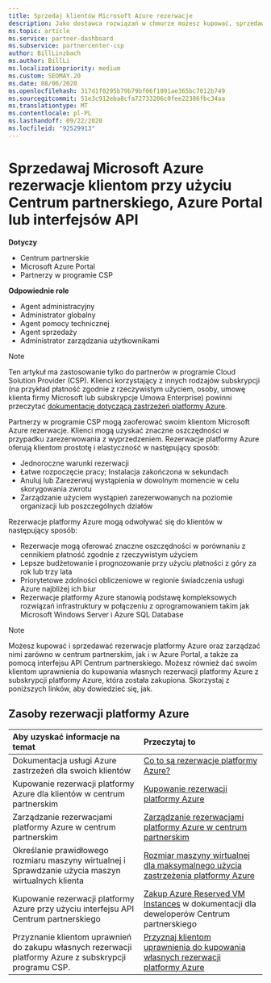 ```yaml
---
title: Sprzedaj klientów Microsoft Azure rezerwacje
description: Jako dostawca rozwiązań w chmurze możesz kupować, sprzedawać i zarządzać rezerwacjami platformy Azure dla klientów. Użyj Centrum partnerskiego, Azure Portal lub interfejsu API Centrum partnerskiego.
ms.topic: article
ms.service: partner-dashboard
ms.subservice: partnercenter-csp
author: BillLinzbach
ms.author: BillLi
ms.localizationpriority: medium
ms.custom: SEOMAY.20
ms.date: 08/06/2020
ms.openlocfilehash: 317d1f0295b79b79bf06f1091ae365bc7012b749
ms.sourcegitcommit: 51e3c912eba8cfa72733206c0fee22386fbc34aa
ms.translationtype: MT
ms.contentlocale: pl-PL
ms.lasthandoff: 09/22/2020
ms.locfileid: "92529913"
---
```

# <a name="sell-microsoft-azure-reservations-to-customers-using-partner-center-the-azure-portal-or-apis"></a>Sprzedawaj Microsoft Azure rezerwacje klientom przy użyciu Centrum partnerskiego, Azure Portal lub interfejsów API

**Dotyczy**

- Centrum partnerskie
- Microsoft Azure Portal
- Partnerzy w programie CSP

**Odpowiednie role**

- Agent administracyjny
- Administrator globalny
- Agent pomocy technicznej
- Agent sprzedaży
- Administrator zarządzania użytkownikami

> [!NOTE]
> Ten artykuł ma zastosowanie tylko do partnerów w programie Cloud Solution Provider (CSP). Klienci korzystający z innych rodzajów subskrypcji (na przykład płatność zgodnie z rzeczywistym użyciem, osoby, umowę klienta firmy Microsoft lub subskrypcje Umowa Enterprise) powinni przeczytać [dokumentację dotyczącą zastrzeżeń platformy Azure](/azure/cost-management-billing/reservations).

Partnerzy w programie CSP mogą zaoferować swoim klientom Microsoft Azure rezerwacje. Klienci mogą uzyskać znaczne oszczędności w przypadku zarezerwowania z wyprzedzeniem. Rezerwacje platformy Azure oferują klientom prostotę i elastyczność w następujący sposób:

- Jednoroczne warunki rezerwacji
- Łatwe rozpoczęcie pracy; Instalacja zakończona w sekundach
- Anuluj lub Zarezerwuj wystąpienia w dowolnym momencie w celu skorygowania zwrotu
- Zarządzanie użyciem wystąpień zarezerwowanych na poziomie organizacji lub poszczególnych działów

Rezerwacje platformy Azure mogą odwoływać się do klientów w następujący sposób:

- Rezerwacje mogą oferować znaczne oszczędności w porównaniu z cennikiem płatność zgodnie z rzeczywistym użyciem
- Lepsze budżetowanie i prognozowanie przy użyciu płatności z góry za rok lub trzy lata
- Priorytetowe zdolności obliczeniowe w regionie świadczenia usługi Azure najbliżej ich biur
- Rezerwacje platformy Azure stanowią podstawę kompleksowych rozwiązań infrastruktury w połączeniu z oprogramowaniem takim jak Microsoft Windows Server i Azure SQL Database

>[!NOTE]
> Możesz kupować i sprzedawać rezerwacje platformy Azure oraz zarządzać nimi zarówno w centrum partnerskim, jak i w Azure Portal, a także za pomocą interfejsu API Centrum partnerskiego. Możesz również dać swoim klientom uprawnienia do kupowania własnych rezerwacji platformy Azure z subskrypcji platformy Azure, która została zakupiona. Skorzystaj z poniższych linków, aby dowiedzieć się, jak.

## <a name="azure-reservations-resources"></a>Zasoby rezerwacji platformy Azure

|**Aby uzyskać informacje na temat**   |**Przeczytaj to**    |
|:-----------------------------|:-----------------|
| Dokumentacja usługi Azure zastrzeżeń dla swoich klientów | [Co to są rezerwacje platformy Azure?](/azure/billing/billing-save-compute-costs-reservations)
|Kupowanie rezerwacji platformy Azure dla klientów w centrum partnerskim   |[Kupowanie rezerwacji platformy Azure](azure-reservations-buying.md)
|Zarządzanie rezerwacjami platformy Azure w centrum partnerskim | [Zarządzanie rezerwacjami platformy Azure w centrum partnerskim](azure-reservations-manage.md)
|Określanie prawidłowego rozmiaru maszyny wirtualnej i Sprawdzanie użycia maszyn wirtualnych klienta   |[Rozmiar maszyny wirtualnej dla maksymalnego użycia zastrzeżenia platformy Azure](azure-usage.md)   |
|Kupowanie rezerwacji platformy Azure przy użyciu interfejsu API Centrum partnerskiego | [Zakup Azure Reserved VM Instances](/partner-center/develop/purchase-azure-reservations) w dokumentacji dla deweloperów Centrum partnerskiego   |
|Przyznanie klientom uprawnień do zakupu własnych rezerwacji platformy Azure z subskrypcji programu CSP. | [Przyznaj klientom uprawnienia do kupowania własnych rezerwacji platformy Azure](give-customers-permission.md)   |
